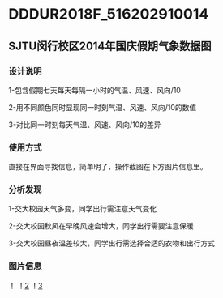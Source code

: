# DDDUR2018F_516202910014  
## SJTU闵行校区2014年国庆假期气象数据图 

### 设计说明 

1-包含假期七天每天每隔一小时的气温、风速、风向/10

2-用不同颜色同时显现同一时刻气温、风速、风向/10的数值

3-对比同一时刻每天气温、风速、风向/10的差异  

### 使用方式  
直接在界面寻找信息，简单明了，操作截图在下方图片信息里。  

### 分析发现

1-交大校园天气多变，同学出行需注意天气变化

2-交大校园秋风在早晚风速会增大，同学出行需要注意保暖

3-交大校园昼夜温差较大，同学出行需选择合适的衣物和出行方式

### 图片信息
！[](https://github.com/hujunbao718/DDDUR2018F_516202910014/blob/master/1.png)
！[2]()
！[3]()
